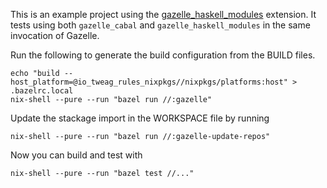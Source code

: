 This is an example project using the [gazelle_haskell_modules][gazelle_haskell_modules] extension.
It tests using both `gazelle_cabal` and `gazelle_haskell_modules` in the same invocation of Gazelle.

Run the following to generate the build configuration from the BUILD files.
```bazel
echo "build --host_platform=@io_tweag_rules_nixpkgs//nixpkgs/platforms:host" > .bazelrc.local
nix-shell --pure --run "bazel run //:gazelle"
```

Update the stackage import in the WORKSPACE file by running
```bazel
nix-shell --pure --run "bazel run //:gazelle-update-repos"
```

Now you can build and test with
```bazel
nix-shell --pure --run "bazel test //..."
```

[gazelle_haskell_modules]: https://github.com/tweag/gazelle_haskell_modules
